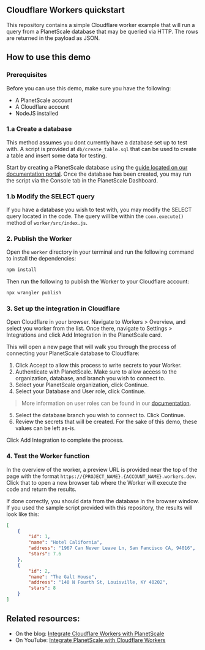 ## Cloudflare Workers quickstart

This repository contains a simple Cloudflare worker example that will run a query from a PlanetScale database that may be queried via HTTP. The rows are returned in the payload as JSON.

## How to use this demo

### Prerequisites

Before you can use this demo, make sure you have the following:

- A PlanetScale account
- A Cloudflare account
- NodeJS installed 

### 1.a Create a database

This method assumes you dont currently have a database set up to test with. A script is provided at `db/create_table.sql` that can be used to create a table and insert some data for testing.

Start by creating a PlanetScale database using the [guide located on our documentation portal](https://planetscale.com/docs/onboarding/create-a-database). Once the database has been created, you may run the script via the Console tab in the PlanetScale Dashboard. 

### 1.b Modify the SELECT query

If you have a database you wish to test with, you may modify the SELECT query located in the code. The query will be within the `conn.execute()` method of `worker/src/index.js`.

### 2. Publish the Worker

Open the `worker` directory in your terminal and run the following command to install the dependencies:

```sh
npm install
```

Then run the following to publish the Worker to your Cloudflare account:

```sh
npx wrangler publish
```

### 3. Set up the integration in Cloudflare

Open Cloudflare in your browser. Navigate to Workers > Overview, and select you worker from the list. Once there, navigate to Settings > Integrations and click Add Integration in the PlanetScale card.

This will open a new page that will walk you through the process of connecting your PlanetScale database to Cloudflare:

1. Click Accept to allow this process to write secrets to your Worker.
2. Authenticate with PlanetScale. Make sure to allow access to the organization, database, and branch you wish to connect to.
3. Select your PlanetScale organization, click Continue.
4. Select your Database and User role, click Continue. 
> More information on user roles can be found in our [documentation](https://planetscale.com/docs/concepts/password-roles).
5. Select the database branch you wish to connect to. Click Continue.
6. Review the secrets that will be created. For the sake of this demo, these values can be left as-is.

Click Add Integration to complete the process.

### 4. Test the Worker function

In the overview of the worker, a preview URL is provided near the top of the page with the format `https://{PROJECT_NAME}.{ACCOUNT_NAME}.workers.dev`. Click that to open a new browser tab where the Worker will execute the code and return the results. 

If done correctly, you should data from the database in the browser window. If you used the sample script provided with this repository, the results will look like this:

```json
[
    {
        "id": 1,
        "name": "Hotel California",
        "address": "1967 Can Never Leave Ln, San Fancisco CA, 94016",
        "stars": 7.6
    },
    {
        "id": 2,
        "name": "The Galt House",
        "address": "140 N Fourth St, Louisville, KY 40202",
        "stars": 8
    }
]
```

## Related resources:

- On the blog: [Integrate Cloudflare Workers with PlanetScale](https://planetscale.com/blog/integrate-cloudflare-workers-with-planetscale)
- On YouTube: [Integrate PlanetScale with Cloudflare Workers](https://youtu.be/K21jb_yv33Y)
